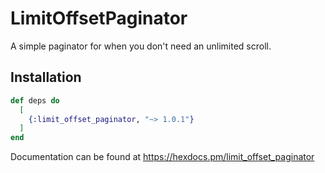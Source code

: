 # LimitOffsetPaginator

A simple paginator for when you don't need an unlimited scroll.

## Installation

```elixir
def deps do
  [
    {:limit_offset_paginator, "~> 1.0.1"}
  ]
end
```

Documentation can be found at https://hexdocs.pm/limit_offset_paginator
